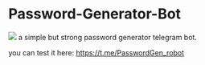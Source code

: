 # Password-Generator-Bot 
![]('https://github.com/callmeEBi/Password-Generator-Bot/blob/main/bot%20profile%20picture.png?raw=True')
a simple but strong password generator telegram bot.

you can test it here: https://t.me/PasswordGen_robot
